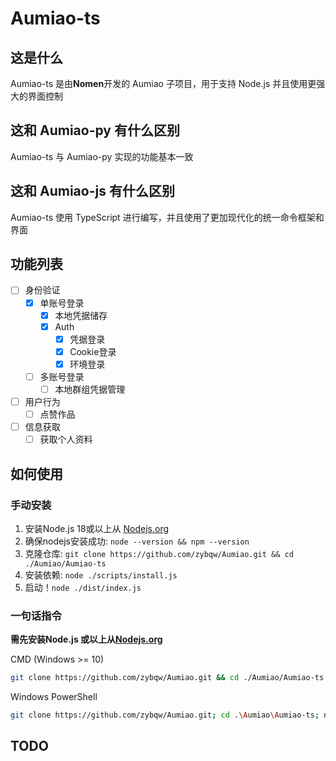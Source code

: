 # Aumiao-ts

## 这是什么

Aumiao-ts 是由**Nomen**开发的 Aumiao 子项目，用于支持 Node.js 并且使用更强大的界面控制

## 这和 Aumiao-py 有什么区别

Aumiao-ts 与 Aumiao-py 实现的功能基本一致

## 这和 Aumiao-js 有什么区别

Aumiao-ts 使用 TypeScript 进行编写，并且使用了更加现代化的统一命令框架和界面

## 功能列表

- [ ] 身份验证
  - [x] 单账号登录
    - [x] 本地凭据储存
    - [x] Auth
      - [x] 凭据登录
      - [x] Cookie登录
      - [x] 环境登录
  - [ ] 多账号登录
    - [ ] 本地群组凭据管理
- [ ] 用户行为
  - [ ] 点赞作品
- [ ] 信息获取
  - [ ] 获取个人资料

## 如何使用

### 手动安装

1. 安装Node.js 18或以上从 [Nodejs.org](https://nodejs.org/)
2. 确保nodejs安装成功: `node --version && npm --version`
3. 克隆仓库: `git clone https://github.com/zybqw/Aumiao.git && cd ./Aumiao/Aumiao-ts`
4. 安装依赖: `node ./scripts/install.js`
5. 启动！`node ./dist/index.js`

### 一句话指令

**需先安装Node.js 或以上从[Nodejs.org](https://nodejs.org/)**

CMD (Windows >= 10)

```bash
git clone https://github.com/zybqw/Aumiao.git && cd ./Aumiao/Aumiao-ts && node ./scripts/install.js && node ./dist/index.js
```

Windows PowerShell

```bash
git clone https://github.com/zybqw/Aumiao.git; cd .\Aumiao\Aumiao-ts; node .\scripts\install.js; node .\dist\index.js
```

## TODO


